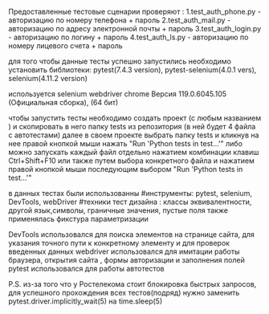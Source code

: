 Предоставленные тестовые сценарии проверяют :
  1.test_auth_phone.py - авторизацию по номеру телефона + пароль
  2.test_auth_mail.py - авторизацию по адресу электронной почты + пароль
  3.test_auth_login.py - авторизацию по логину + пароль
  4.test_auth_ls.py - авторизацию по номеру лицевого счета + пароль

для того чтобы данные тесты успешно запустились необходимо установить библиотеки:
pytest(7.4.3 version), pytest-selenium(4.0.1 vers), selenium(4.11.2 version)

используется selenium webdriver chrome  Версия 119.0.6045.105 (Официальная сборка), (64 бит)

чтобы запустить тесты необходимо создать проект (с любым названием ) и скопировать в него папку tests из репозитория (в ней будет 4 файла с автотестами)
далее в своем проекте выбрать папку tests и кликнув на нее правой кнопкой мыши нажать "Run 'Python tests in test...'"
либо можно запускать каждый файл отдельно нажатием комбинации клавиш Ctrl+Shift+F10 или также путем выбора конкретного файла и нажатием правой кнопкой мыши последующим выбором  "Run 'Python tests in test...'"

в данных тестах были использованны
  #инструменты: pytest, selenium, DevTools, webDriver
  #техники тест дизайна : классы эквивалентности, другой язык,символы, граничные значения, пустые поля
  также применялась фикстура параметризации

  DevTools использовался для поиска элементов на странице сайта, для указания точного пути к конкретному элементу и для проверок введенных данных
  webdriver использовался для имитации работы браузера, открытия сайта , формы авторизации и заполнения полей
  pytest использовался для работы автотестов

P.S. из-за того что у Ростелекома стоит блокировка быстрых запросов, для успешного прохождения всех тестов(подряд) нужно заменить pytest.driver.implicitly_wait(5) на time.sleep(5)
